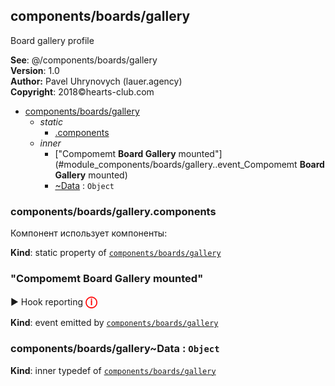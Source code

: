 <a name="module_components/boards/gallery"></a>

## components/boards/gallery
Board gallery profile

**See**: @/components/boards/gallery  
**Version**: 1.0  
**Author:** Pavel Uhrynovych (lauer.agency)  
**Copyright**: 2018©hearts-club.com  

* [components/boards/gallery](#module_components/boards/gallery)
    * _static_
        * [.components](#module_components/boards/gallery.components)
    * _inner_
        * ["Compomemt <strong>Board Gallery</strong> mounted"](#module_components/boards/gallery..event_Compomemt <strong>Board Gallery</strong> mounted)
        * [~Data](#module_components/boards/gallery..Data) : <code>Object</code>

<a name="module_components/boards/gallery.components"></a>

### components/boards/gallery.components
Компонент использует компоненты:

**Kind**: static property of <code>[components/boards/gallery](#module_components/boards/gallery)</code>  
<a name="module_components/boards/gallery..event_Compomemt <strong>Board Gallery</strong> mounted"></a>

### "Compomemt <strong>Board Gallery</strong> mounted"
▶ Hook reporting <strong style="color:red; font-size: 18px;">ⓘ</strong>

**Kind**: event emitted by <code>[components/boards/gallery](#module_components/boards/gallery)</code>  
<a name="module_components/boards/gallery..Data"></a>

### components/boards/gallery~Data : <code>Object</code>
**Kind**: inner typedef of <code>[components/boards/gallery](#module_components/boards/gallery)</code>  
